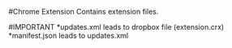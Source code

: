 #Chrome Extension
Contains  extension files.

#IMPORTANT
*updates.xml leads to dropbox file (extension.crx)
*manifest.json leads to updates.xml
